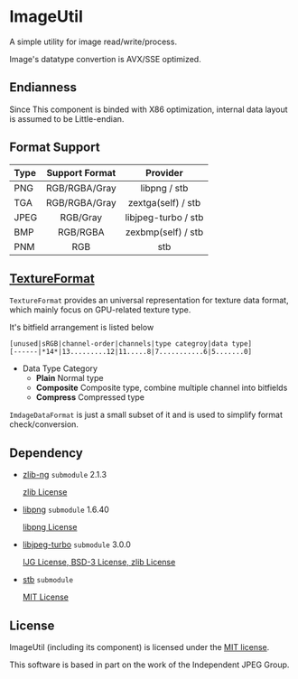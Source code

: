 # ImageUtil

A simple utility for image read/write/process.

Image's datatype convertion is AVX/SSE optimized.

## Endianness

Since This component is binded with X86 optimization, internal data layout is assumed to be Little-endian.

## Format Support

| Type | Support Format | Provider |
|:-------|:-------:|:------:|
| PNG | RGB/RGBA/Gray | libpng / stb |
| TGA | RGB/RGBA/Gray | zextga(self) / stb |
| JPEG | RGB/Gray | libjpeg-turbo / stb |
| BMP | RGB/RGBA | zexbmp(self) / stb |
| PNM | RGB | stb |

## [TextureFormat](./TexFormat.h)

`TextureFormat` provides an universal representation for texture data format, which mainly focus on GPU-related texture type.

It's bitfield arrangement is listed below
```
[unused|sRGB|channel-order|channels|type categroy|data type]
[------|*14*|13.........12|11.....8|7...........6|5.......0]
```
* Data Type Category
  * **Plain** Normal type
  * **Composite** Composite type, combine multiple channel into bitfields
  * **Compress** Compressed type

`ImdageDataFormat` is just a small subset of it and is used to simplify format check/conversion.

## Dependency

* [zlib-ng](https://github.com/zlib-ng/zlib-ng) `submodule` 2.1.3

  [zlib License](../3rdParty/zlib-ng/LICENSE.md)

* [libpng](http://www.libpng.org/pub/png/libpng.html) `submodule` 1.6.40

  [libpng License](../3rdParty/libpng/LICENSE)

* [libjpeg-turbo](https://www.libjpeg-turbo.org/Main/HomePage) `submodule`  3.0.0

  [IJG License, BSD-3 License, zlib License](../3rdParty/libjpeg-turbo/LICENSE.md)
  
* [stb](https://github.com/nothings/stb) `submodule`

  [MIT License](../3rdParty/stb/LICENSE)

## License

ImageUtil (including its component) is licensed under the [MIT license](License.txt).

This software is based in part on the work of the Independent JPEG Group.